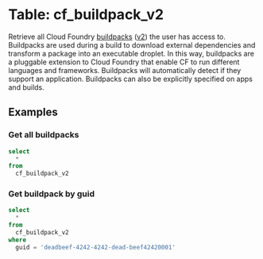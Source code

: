 # Table: cf_buildpack_v2

Retrieve all Cloud Foundry [buildpacks](https://docs.cloudfoundry.org/buildpacks/stack-association.html) ([v2](https://apidocs.cloudfoundry.org/16.22.0/stacks/list_all_stacks.html)) the user has access to. Buildpacks are used during a build to download external dependencies and transform a package into an executable droplet. In this way, buildpacks are a pluggable extension to Cloud Foundry that enable CF to run different languages and frameworks. Buildpacks will automatically detect if they support an application. Buildpacks can also be explicitly specified on apps and builds.

## Examples

### Get all buildpacks

```sql
select
  *
from
  cf_buildpack_v2
```

### Get buildpack by guid

```sql
select
  *
from
  cf_buildpack_v2
where
  guid = 'deadbeef-4242-4242-dead-beef42420001'
```
